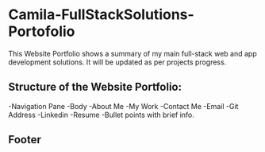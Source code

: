 # Camila-FullStackSolutions-Portofolio
This Website Portfolio shows a summary of my main full-stack web and app development solutions. It will be updated as per projects progress.

## Structure of the Website Portfolio:
  -Navigation Pane
  -Body
    -About Me
    -My Work
    -Contact Me
      -Email
      -Git Address
      -Linkedin
    -Resume
      -Bullet points with brief info.
  ## Footer
